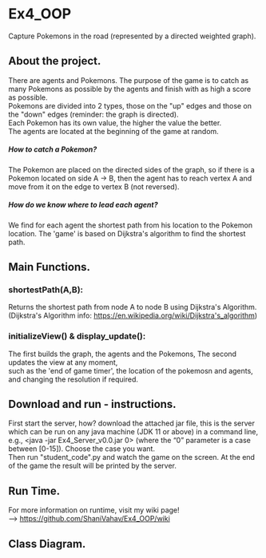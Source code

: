 # Ex4_OOP
Capture Pokemons in the road (represented by a directed weighted graph).
## About the project.
There are agents and Pokemons. The purpose of the game is to catch as many Pokemons as possible by the agents and finish with as high a score as possible.  
Pokemons are divided into 2 types, those on the "up" edges and those on the "down" edges (reminder: the graph is directed).  
Each Pokemon has its own value, the higher the value the better.  
The agents are located at the beginning of the game at random.
##### How to catch a Pokemon?  
The Pokemon are placed on the directed sides of the graph, so if there is a Pokemon located on side A -> B, then the agent has to reach vertex A and move from it on the edge to vertex B (not reversed).  
##### How do we know where to lead each agent?  
We find for each agent the shortest path from his location to the Pokemon location. The 'game' is based on Dijkstra's algorithm to find the shortest path.

## Main Functions.
### shortestPath(A,B):
Returns the shortest path from node A to node B using Dijkstra's Algorithm.  
(Dijkstra's Algorithm info: https://en.wikipedia.org/wiki/Dijkstra's_algorithm)

### initializeView() & display_update():
The first builds the graph, the agents and the Pokemons,
The second updates the view at any moment,  
such as the 'end of game timer', the location of the pokemosn and agents, and changing the resolution if required.


## Download and run - instructions.
First start the server, how? download the attached jar file, this is the server which can be run on any java machine (JDK 11 or above) in a command line,  
e.g., <java -jar Ex4_Server_v0.0.jar 0> (where the “0” parameter is a case between [0-15]). Choose the case you want.  
Then run "student_code".py and watch the game on the screen. At the end of the game the result will be printed by the server.  
## Run Time.
For more information on runtime, visit my wiki page!  
--> https://github.com/ShaniVahav/Ex4_OOP/wiki

## Class Diagram.






